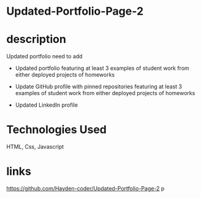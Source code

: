 # Updated-Portfolio-Page-2

# description
Updated portfolio need to add 

* Updated portfolio featuring at least 3 examples of student work from either deployed projects of homeworks

* Update GitHub profile with pinned repositories featuring at least 3 examples of student work from either deployed projects of homeworks

* Updated LinkedIn profile

# Technologies Used
HTML, Css, Javascript

# links

https://github.com/Hayden-coder/Updated-Portfolio-Page-2
p
